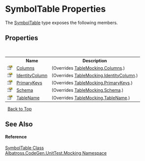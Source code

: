 # SymbolTable Properties
 

The <a href="D01C8340.md">SymbolTable</a> type exposes the following members.


## Properties
&nbsp;<table><tr><th></th><th>Name</th><th>Description</th></tr><tr><td>![Public property](media/pubproperty.gif "Public property")</td><td><a href="BA85EC38.md">Columns</a></td><td> (Overrides <a href="44A7FBE6.md">TableMocking.Columns</a>.)</td></tr><tr><td>![Public property](media/pubproperty.gif "Public property")</td><td><a href="F8C41FAC.md">IdentityColumn</a></td><td> (Overrides <a href="9B91CD97.md">TableMocking.IdentityColumn</a>.)</td></tr><tr><td>![Public property](media/pubproperty.gif "Public property")</td><td><a href="2E6458B3.md">PrimaryKeys</a></td><td> (Overrides <a href="F92B34DF.md">TableMocking.PrimaryKeys</a>.)</td></tr><tr><td>![Public property](media/pubproperty.gif "Public property")</td><td><a href="8DC7455D.md">Schema</a></td><td> (Overrides <a href="ED730F96.md">TableMocking.Schema</a>.)</td></tr><tr><td>![Public property](media/pubproperty.gif "Public property")</td><td><a href="58F640FB.md">TableName</a></td><td> (Overrides <a href="9CF923CD.md">TableMocking.TableName</a>.)</td></tr></table>&nbsp;
<a href="#symboltable-properties">Back to Top</a>

## See Also


#### Reference
<a href="D01C8340.md">SymbolTable Class</a><br /><a href="2F2D61B8.md">Albatross.CodeGen.UnitTest.Mocking Namespace</a><br />